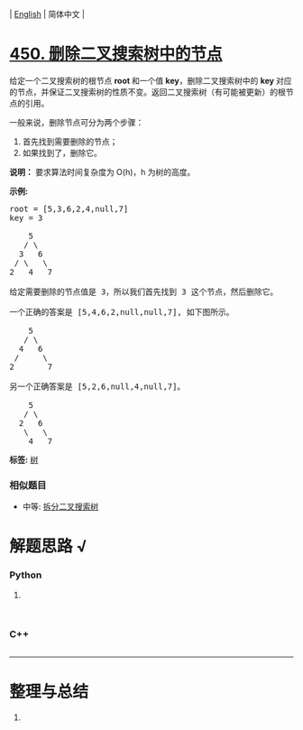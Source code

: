 | [English](README_EN.md) | 简体中文 |

# [450. 删除二叉搜索树中的节点](https://leetcode-cn.com/problems/delete-node-in-a-bst)
<p>给定一个二叉搜索树的根节点 <strong>root </strong>和一个值 <strong>key</strong>，删除二叉搜索树中的&nbsp;<strong>key&nbsp;</strong>对应的节点，并保证二叉搜索树的性质不变。返回二叉搜索树（有可能被更新）的根节点的引用。</p>

<p>一般来说，删除节点可分为两个步骤：</p>

<ol>
	<li>首先找到需要删除的节点；</li>
	<li>如果找到了，删除它。</li>
</ol>

<p><strong>说明：</strong> 要求算法时间复杂度为&nbsp;O(h)，h 为树的高度。</p>

<p><strong>示例:</strong></p>

<pre>
root = [5,3,6,2,4,null,7]
key = 3

    5
   / \
  3   6
 / \   \
2   4   7

给定需要删除的节点值是 3，所以我们首先找到 3 这个节点，然后删除它。

一个正确的答案是 [5,4,6,2,null,null,7], 如下图所示。

    5
   / \
  4   6
 /     \
2       7

另一个正确答案是 [5,2,6,null,4,null,7]。

    5
   / \
  2   6
   \   \
    4   7
</pre>

**标签:**  [树](https://leetcode-cn.com/tag/tree) 
 ### 相似题目
- 中等:	[拆分二叉搜索树](https://leetcode-cn.com/problems/split-bst) 

# 解题思路 √

### Python

1. 

```python

```


```python

```

### C++

```cpp

```

---



# 整理与总结

1. 
